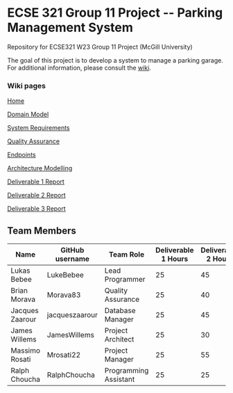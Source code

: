 # ECSE 321 Group 11 Project -- Parking Management System
Repository for ECSE321 W23 Group 11 Project (McGill University)

The goal of this project is to develop a system to manage a parking garage.
For additional information, please consult the [wiki](../../wiki/Home).


### Wiki pages

[Home](../../wiki/Home)

[Domain Model](../../wiki/Domain-Model)

[System Requirements](../../wiki/Requirements)

[Quality Assurance](../../wiki/Quality-Assurance)

[Endpoints](../../wiki/Endpoints)

[Architecture Modelling](../../wiki/Architecture-Modelling)

[Deliverable 1 Report](../../wiki/Deliverable-1-Report)

[Deliverable 2 Report](../../wiki/Deliverable-2-Report)

[Deliverable 3 Report](../../wiki/Deliverable-3-Report)



## Team Members
| Name          | GitHub username | Team Role      | Deliverable 1 Hours | Deliverable 2 Hours | Deliverable 3 Hours |
| ------------- | --------------- | -------------- | ------------------- | ------------------- | ------------------- |
| Lukas Bebee   | LukeBebee       | Lead Programmer|        25           |          45         |          50           |
| Brian Morava  | Morava83       |Quality Assurance|        25           |          40         |          40           |
|Jacques Zaarour| jacqueszaarour  |Database Manager|        25           |          45         |          55           |
| James Willems | JamesWillems   |Project Architect|        25           |          30         |          15           |
| Massimo Rosati| Mrosati22       | Project Manager|        25           |          55         |          50           |
| Ralph Choucha |RalphChoucha|Programming Assistant|        25           |          25         |          30           |



